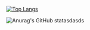 [![Top Langs](https://github-readme-stats.vercel.app/api/top-langs/?username=nothearty&layout=compact&theme=trasparent)](https://github.com/anuraghazra/github-readme-stats)


![Anurag's GitHub statasdasds](https://github-readme-stats.vercel.app/api?username=nothearty&show_icons=true&theme=transparent)
